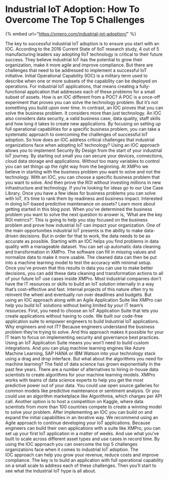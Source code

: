 # Industrial IoT Adoption: How To Overcome The Top 5 Challenges

{% embed url="https://xmpro.com/industrial-iot-adoption/" %}

The key to successful industrial IoT adoption is to ensure you start with an IOC.
According to the 2016 Current State of IIoT research study, 4 out of 5 manufacturing leaders say adopting IIoT technology is critical to their future success.
They believe industrial IoT has the potential to grow their organization, make it more agile and improve compliance.
But there are challenges that need to be addressed to implement a successful IoT initiative.
Initial Operational Capability (IOC) is a military term used to describe when one or more subsets of the capability can be deployed on operations.
For industrial IoT applications, that means creating a fully-functional application that addresses each of these problems for a small subset of assets.
How is an IOC different from a POC?
A POC is a once-off experiment that proves you can solve the technology problem. But it’s not something you build upon over time.
In contrast, an IOC proves that you can solve the business problem. It considers more than just technology. An IOC also considers data security, a valid business case, data quality, staff skills and how long it takes to create new applications.
By focusing on setting up full operational capabilities for a specific business problem, you can take a systematic approach to overcoming the challenges of successful IoT adoption.
So how does an IOC address critical challenges that industrial organizations face when adopting IoT technology?
Using an IOC approach allows you to implement Security By Design from the start of your industrial IoT journey. By starting out small you can secure your devices, connections, cloud data storage and applications. Without too many variables to control you can set things up the right way from the beginning.
At XMPro we believe in starting with the business problem you want to solve and not the technology.
With an IOC, you can choose a specific business problem that you want to solve. And then prove the ROI without investing millions in new infrastructure and technology.
If you’re looking for ideas go to our Use Case Library.
Once you have a few ideas for business problems you can solve with IoT, it’s time to rank them by readiness and business impact.
Interested in doing IoT-based predictive maintenance on assets? Learn more about getting started in this blog post.
When you’ve determined the business problem you want to solve the next question to answer is, ‘What are the key ROI metrics?’.
This is going to help you stay focused on the business problem and prove how industrial IoT can impact your organization.
One of the main opportunities industrial IoT presents is the ability to make data-driven decisions. But in order for that to work, the data needs to be as accurate as possible.
Starting with an IOC helps you find problems in data quality with a manageable dataset. You can set up automatic data cleaning and transformation in XMPro. The software can fill in missing values and normalize data to make it more usable.
The cleaned data can then be put into a machine learning model to test the accuracy with minimal setup.
Once you’ve proven that this results in data you can use to make better decisions, you can add these data cleaning and transformation actions to all of your future IoT use cases inside XMPro.
Most industrial companies don’t have the IT resources or skills to build an IoT solution internally in a way that’s cost-effective and fast.
Internal projects of this nature often try to reinvent the wheel and eventually run over deadlines and budgets.
But using an IOC approach along with an Agile Application Suite like XMPro can help you build IoT solutions without being limited by your IT team’s resources.
First, you need to choose an IoT Application Suite that lets you create applications without having to code. We built our code-free application suite to empower engineers to build Industrial IoT applications.
Why engineers and not IT?
Because engineers understand the business problem they’re trying to solve. And this approach makes it possible for your IT team to focus on implementing security and governance best practices.
Using an IoT Application Suite means you won’t need to build custom integrations. And you can plug machine learning engines like Azure Machine Learning, SAP HANA or IBM Watson into your technology stack using a drag and drop interface.
But what about the algorithms you need for machine learning?
The field of data science has grown exponentially in the past few years. There are a number of alternatives to hiring in-house data scientists to create algorithms for your machine learning models.
XMPro works with teams of data science experts to help you get the most predictive power out of your data.
You could use open source galleries for common models like predictive maintenance or sentiment analysis.
Or you could use an algorithm marketplace like Algorithmia, which charges per API call.
Another option is to host a competition on Kaggle, where data scientists from more than 100 countries compete to create a winning model to solve your problem.
After implementing an IOC you can build on and expand the initial capabilities in an iterative way. We recommend using an Agile approach to continue developing your IoT applications.
Because engineers can build their own applications with a suite like XMPro, you can set up your first IoT application in a matter of weeks. And use what you’ve built to scale across different asset types and use cases in record time.
By using the IOC approach you can overcome the top 5 challenges organizations face when it comes to industrial IoT adoption.
The IOC approach can help you grow your revenue, reduce costs and improve compliance. The key is to build an application with full operational capability on a small scale to address each of these challenges.
Then you’ll start to see what the industrial IoT hype is all about.